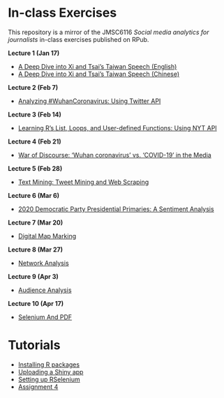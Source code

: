 # In-class Exercises
This repository is a mirror of the JMSC6116 _Social media analytics for journalists_ in-class exercises published on RPub.

**Lecture 1 (Jan 17)**
* [A Deep Dive into Xi and Tsai’s Taiwan Speech (English)](https://elgarteo.github.io/JMSC6116/Lecture_1-taiwan_speech_english.html)
* [A Deep Dive into Xi and Tsai’s Taiwan Speech (Chinese)](https://elgarteo.github.io/JMSC6116/Lecture_1-taiwan_speech_chinese.html)

**Lecture 2 (Feb 7)**
* [Analyzing #WuhanCoronavirus: Using Twitter API](https://elgarteo.github.io/JMSC6116/Lecture_2-twitter_api.html)

**Lecture 3 (Feb 14)**
* [Learning R’s List, Loops, and User-defined Functions: Using NYT API](https://elgarteo.github.io/JMSC6116/Lecture_3-nyt_api.html)

**Lecture 4 (Feb 21)**
* [War of Discourse: ‘Wuhan coronavirus’ vs. ‘COVID-19’ in the Media](https://elgarteo.github.io/JMSC6116/Lecture_4-news_api.html)

**Lecture 5 (Feb 28)**
* [Text Mining: Tweet Mining and Web Scraping](https://fukingwa.github.io/JMSC6116-2020/lecture5_2020.html)

**Lecture 6 (Mar 6)**
* [2020 Democratic Party Presidential Primaries: A Sentiment Analysis](https://elgarteo.github.io/JMSC6116/Lecture_6-sentiment_analysis.html)

**Lecture 7 (Mar 20)**
* [Digital Map Marking](https://fukingwa.github.io/JMSC6116-2020/lecture7_2020.html)

**Lecture 8 (Mar 27)**
* [Network Analysis](https://fukingwa.github.io/JMSC6116-2020/lecture8_2020.html)

**Lecture 9 (Apr 3)**
* [Audience Analysis](https://elgarteo.github.io/JMSC6116/Lecture_9-audience_analysis.html)

**Lecture 10 (Apr 17)**
* [Selenium And PDF](https://fukingwa.github.io/JMSC6116-2020/lecture10_2020.html)

# Tutorials
* [Installing R packages](https://elgarteo.github.io/JMSC6116/package/install_package.html)
* [Uploading a Shiny app](https://elgarteo.github.io/JMSC6116/shiny/shiny.html)
* [Setting up RSelenium](https://elgarteo.github.io/JMSC6116/selenium/selenium.html)
* [Assignment 4](https://elgarteo.github.io/JMSC6116/assignment4.html)
